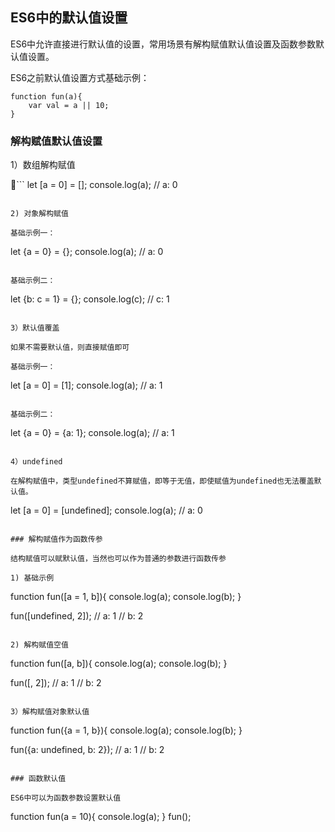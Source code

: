 ## ES6中的默认值设置

ES6中允许直接进行默认值的设置，常用场景有解构赋值默认值设置及函数参数默认值设置。

ES6之前默认值设置方式基础示例：

```
function fun(a){
    var val = a || 10; 
}
```

### 解构赋值默认值设置

1）数组解构赋值

```
let [a = 0] = [];
console.log(a);  // a: 0
```

2) 对象解构赋值

基础示例一：
```
let {a = 0} = {};
console.log(a);  // a: 0
```

基础示例二：
```
let {b: c = 1} = {};
console.log(c);  // c: 1
```

3）默认值覆盖

如果不需要默认值，则直接赋值即可

基础示例一：

```
let [a = 0] = [1];
console.log(a);  // a: 1
```

基础示例二：
```
let {a = 0} = {a: 1};
console.log(a);  // a: 1
```

4）undefined

在解构赋值中，类型undefined不算赋值，即等于无值，即使赋值为undefined也无法覆盖默认值。

```
let [a = 0] = [undefined];
console.log(a);  // a: 0
```

### 解构赋值作为函数传参

结构赋值可以赋默认值，当然也可以作为普通的参数进行函数传参

1) 基础示例

```
function fun([a = 1, b]){
    console.log(a);
    console.log(b);
}

fun([undefined, 2]);
// a: 1
// b: 2
```

2) 解构赋值空值

```
function fun([a, b]){
    console.log(a);
    console.log(b);
}

fun([, 2]);
// a: 1
// b: 2
```

3）解构赋值对象默认值

```
function fun({a = 1, b}){
    console.log(a);
    console.log(b);
}

fun({a: undefined, b: 2});
// a: 1
// b: 2
```

### 函数默认值

ES6中可以为函数参数设置默认值

```
function fun(a = 10){
    console.log(a);
}
fun();
```